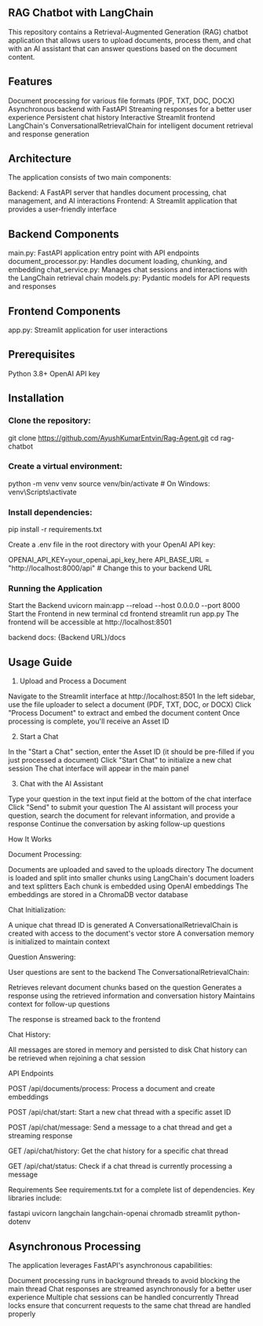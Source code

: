 ## RAG Chatbot with LangChain
This repository contains a Retrieval-Augmented Generation (RAG) chatbot application that allows users to upload documents, process them, and chat with an AI assistant that can answer questions based on the document content.

## Features

Document processing for various file formats (PDF, TXT, DOC, DOCX)
Asynchronous backend with FastAPI
Streaming responses for a better user experience
Persistent chat history
Interactive Streamlit frontend
LangChain's ConversationalRetrievalChain for intelligent document retrieval and response generation

## Architecture
The application consists of two main components:

Backend: A FastAPI server that handles document processing, chat management, and AI interactions
Frontend: A Streamlit application that provides a user-friendly interface

## Backend Components

main.py: FastAPI application entry point with API endpoints
document_processor.py: Handles document loading, chunking, and embedding
chat_service.py: Manages chat sessions and interactions with the LangChain retrieval chain
models.py: Pydantic models for API requests and responses

## Frontend Components

app.py: Streamlit application for user interactions

## Prerequisites

Python 3.8+
OpenAI API key

## Installation

### Clone the repository:

 git clone https://github.com/AyushKumarEntvin/Rag-Agent.git
cd rag-chatbot

### Create a virtual environment:

 python -m venv venv
source venv/bin/activate  # On Windows: venv\Scripts\activate

### Install dependencies:

 pip install -r requirements.txt

Create a .env file in the root directory with your OpenAI API key:

OPENAI_API_KEY=your_openai_api_key_here
API_BASE_URL = "http://localhost:8000/api"  # Change this to your backend URL

### Running the Application
Start the Backend
 uvicorn main:app --reload --host 0.0.0.0 --port 8000
Start the Frontend in new terminal
 cd frontend
streamlit run app.py
The frontend will be accessible at http://localhost:8501

backend docs:
{Backend URL}/docs

## Usage Guide
1. Upload and Process a Document

Navigate to the Streamlit interface at http://localhost:8501
In the left sidebar, use the file uploader to select a document (PDF, TXT, DOC, or DOCX)
Click "Process Document" to extract and embed the document content
Once processing is complete, you'll receive an Asset ID

2. Start a Chat

In the "Start a Chat" section, enter the Asset ID (it should be pre-filled if you just processed a document)
Click "Start Chat" to initialize a new chat session
The chat interface will appear in the main panel

3. Chat with the AI Assistant

Type your question in the text input field at the bottom of the chat interface
Click "Send" to submit your question
The AI assistant will process your question, search the document for relevant information, and provide a response
Continue the conversation by asking follow-up questions

How It Works

Document Processing:

Documents are uploaded and saved to the uploads directory
The document is loaded and split into smaller chunks using LangChain's document loaders and text splitters
Each chunk is embedded using OpenAI embeddings
The embeddings are stored in a ChromaDB vector database


Chat Initialization:

A unique chat thread ID is generated
A ConversationalRetrievalChain is created with access to the document's vector store
A conversation memory is initialized to maintain context


Question Answering:

User questions are sent to the backend
The ConversationalRetrievalChain:

Retrieves relevant document chunks based on the question
Generates a response using the retrieved information and conversation history
Maintains context for follow-up questions


The response is streamed back to the frontend


Chat History:

All messages are stored in memory and persisted to disk
Chat history can be retrieved when rejoining a chat session



API Endpoints

POST /api/documents/process: Process a document and create embeddings

POST /api/chat/start: Start a new chat thread with a specific asset ID

POST /api/chat/message: Send a message to a chat thread and get a streaming response

GET /api/chat/history: Get the chat history for a specific chat thread

GET /api/chat/status: Check if a chat thread is currently processing a message


Requirements
See requirements.txt for a complete list of dependencies. Key libraries include:

fastapi
uvicorn
langchain
langchain-openai
chromadb
streamlit
python-dotenv

## Asynchronous Processing
The application leverages FastAPI's asynchronous capabilities:

Document processing runs in background threads to avoid blocking the main thread
Chat responses are streamed asynchronously for a better user experience
Multiple chat sessions can be handled concurrently
Thread locks ensure that concurrent requests to the same chat thread are handled properly
